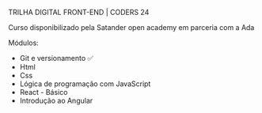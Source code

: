 TRILHA DIGITAL FRONT-END | CODERS 24

Curso disponibilizado pela Satander open academy em parceria com a Ada

Módulos:

 - Git e versionamento ✅
 - Html
 - Css
 - Lógica de programação com JavaScript
 - React - Básico
 - Introdução ao Angular
